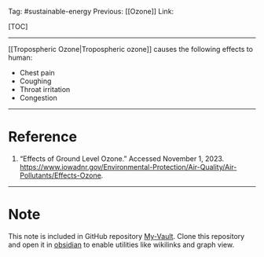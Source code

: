 Tag: #sustainable-energy 
Previous: [[Ozone]]
Link: 

[TOC]

---

[[Tropospheric Ozone|Tropospheric ozone]] causes the following effects to human:

- Chest pain
- Coughing
- Throat irritation
- Congestion

---

# Reference

1. “Effects of Ground Level Ozone.” Accessed November 1, 2023. https://www.iowadnr.gov/Environmental-Protection/Air-Quality/Air-Pollutants/Effects-Ozone.

---

# Note

This note is included in GitHub repository [My-Vault](https://github.com/LittleD3092/My-Vault.git). Clone this repository and open it in [obsidian](https://obsidian.md/) to enable utilities like wikilinks and graph view.